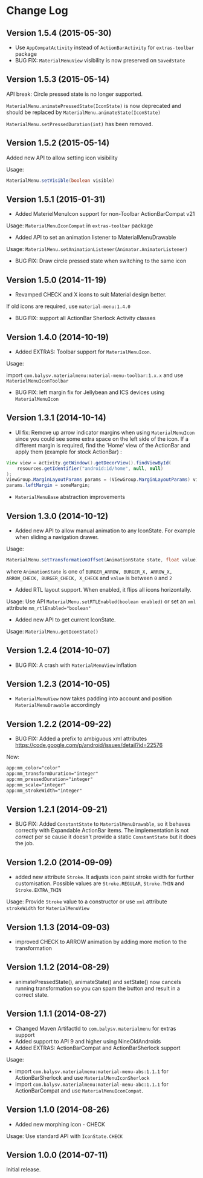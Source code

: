 Change Log
==========

Version 1.5.4 (2015-05-30)
----------------------------

- Use `AppCompatActivity` instead of `ActionBarActivity` for `extras-toolbar` package
- BUG FIX: `MaterialMenuView` visibility is now preserved on `SavedState`

Version 1.5.3 (2015-05-14)
----------------------------

API break: Circle pressed state is no longer supported.

`MaterialMenu.animatePressedState(IconState)` is now deprecated and should be replaced
by `MaterialMenu.animateState(IconState)`

`MaterialMenu.setPressedDuration(int)` has been removed.


Version 1.5.2 (2015-05-14)
----------------------------

Added new API to allow setting icon visibility

Usage:
```java
MaterialMenu.setVisible(boolean visible)
```

Version 1.5.1 (2015-01-31)
----------------------------

- Added MaterielMenuIcon support for non-Toolbar ActionBarCompat v21

Usage: `MaterialMenuIconCompat` in `extras-toolbar` package

- Added API to set an animation listener to MaterialMenuDrawable

Usage: `MaterialMenu.setAnimationListener(Animator.AnimatorListener)`

- BUG FIX: Draw circle pressed state when switching to the same icon

Version 1.5.0 (2014-11-19)
----------------------------

- Revamped CHECK and X icons to suit Material design better.

If old icons are required, use `material-menu:1.4.0`

- BUG FIX: support all ActionBar Sherlock Activity classes

Version 1.4.0 (2014-10-19)
----------------------------

- Added EXTRAS: Toolbar support for `MaterialMenuIcon`.

Usage:

import `com.balysv.materialmenu:material-menu-toolbar:1.x.x` and use `MaterielMenuIconToolbar`

- BUG FIX: left margin fix for Jellybean and ICS devices using `MaterialMenuIcon`

Version 1.3.1 (2014-10-14)
----------------------------

- UI fix: Remove up arrow indicator margins when using `MaterialMenuIcon` since
you could see some extra space on the left side of the icon.
If a different margin is required, find the 'Home' view of the ActionBar and apply them
(example for stock ActionBar) :

```java
View view = activity.getWindow().getDecorView().findViewById(
    resources.getIdentifier("android:id/home", null, null)
);
ViewGroup.MarginLayoutParams params = (ViewGroup.MarginLayoutParams) view.getLayoutParams();
params.leftMargin = someMargin;
```

- `MaterialMenuBase` abstraction improvements

Version 1.3.0 (2014-10-12)
----------------------------

- Added new API to allow manual animation to any IconState. For example when sliding a navigation drawer.

Usage:
```java
MaterialMenu.setTransformationOffset(AnimationState state, float value)
```

where `AnimationState` is one of `BURGER_ARROW, BURGER_X, ARROW_X, ARROW_CHECK, BURGER_CHECK, X_CHECK`
and `value` is between `0` and `2`

- Added RTL layout support. When enabled, it flips all icons horizontally.

Usage: Use API `MaterialMenu.setRTLEnabled(boolean enabled)` or set an `xml` attribute `mm_rtlEnabled="boolean"`

- Added new API to get current IconState.

Usage: `MaterialMenu.getIconState()`


Version 1.2.4 (2014-10-07)
----------------------------

- BUG FIX: A crash with `MaterialMenuView` inflation


Version 1.2.3 (2014-10-05)
----------------------------

- `MaterialMenuView` now takes padding into account and position `MaterialMenuDrawable` accordingly

Version 1.2.2 (2014-09-22)
----------------------------

- BUG FIX: Added a prefix to ambiguous xml attributes https://code.google.com/p/android/issues/detail?id=22576

Now:
```xml
app:mm_color="color"             
app:mm_transformDuration="integer" 
app:mm_pressedDuration="integer"   
app:mm_scale="integer"            
app:mm_strokeWidth="integer" 
```

Version 1.2.1 (2014-09-21)
----------------------------

- BUG FIX: Added `ConstantState` to `MaterialMenuDrawable`, so it behaves correctly with Expandable ActionBar items.
The implementation is not *correct* per se cause it doesn't provide a static `ConstantState` but it does the job.

Version 1.2.0 (2014-09-09)
----------------------------

- added new attribute `Stroke`. It adjusts icon paint stroke width for further customisation. Possible values are
`Stroke.REGULAR`, `Stroke.THIN` and `Stroke.EXTRA_THIN`

Usage: Provide `Stroke` value to a constructor or use `xml` attribute `strokeWidth` for `MaterialMenuView`

Version 1.1.3 (2014-09-03)
----------------------------

- improved CHECK to ARROW animation by adding more motion to the transformation

Version 1.1.2 (2014-08-29)
----------------------------

- animatePressedState(), animateState() and setState() now cancels running transformation so you
can spam the button and result in a correct state.

Version 1.1.1 (2014-08-27)
----------------------------

- Changed Maven ArtifactId to `com.balysv.materialmenu` for extras support
- Added support to API 9 and higher using NineOldAndroids
- Added EXTRAS: ActionBarCompat and ActionBarSherlock support

Usage: 

- import `com.balysv.materialmenu:material-menu-abs:1.1.1` for ActionBarSherlock and use `MaterialMenuIconSherlock` 
- import `com.balysv.materialmenu:material-menu-abc:1.1.1` for ActionBarCompat and use `MaterialMenuIconCompat`. 

Version 1.1.0 (2014-08-26)
----------------------------

- Added new morphing icon - CHECK

Usage: Use standard API with `IconState.CHECK`

Version 1.0.0 (2014-07-11)
----------------------------

Initial release.